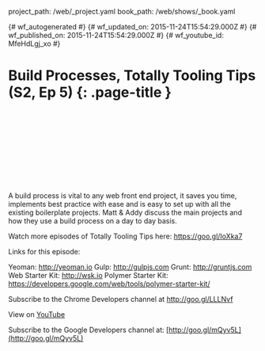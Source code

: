 project_path: /web/_project.yaml
book_path: /web/shows/_book.yaml

{# wf_autogenerated #}
{# wf_updated_on: 2015-11-24T15:54:29.000Z #}
{# wf_published_on: 2015-11-24T15:54:29.000Z #}
{# wf_youtube_id: MfeHdLgj_xo #}

# Build Processes, Totally Tooling Tips (S2, Ep 5) {: .page-title }


<div class="video-wrapper">
  <iframe class="devsite-embedded-youtube-video" data-video-id="MfeHdLgj_xo"
          data-autohide="1" data-showinfo="0" frameborder="0" allowfullscreen>
  </iframe>
</div>

A build process is vital to any web front end project, it saves you time, implements best practice with ease and is easy to set up with all the existing boilerplate projects. Matt &amp; Addy discuss the main projects and how they use a build process on a day to day basis.

Watch more episodes of Totally Tooling Tips here: https://goo.gl/IoXka7

Links for this episode:

Yeoman: http://yeoman.io
Gulp: http://gulpjs.com
Grunt: http://gruntjs.com
Web Starter Kit: http://wsk.io
Polymer Starter Kit: https://developers.google.com/web/tools/polymer-starter-kit/

Subscribe to the Chrome Developers channel at http://goo.gl/LLLNvf

View on [YouTube](https://youtu.be/MfeHdLgj_xo)

Subscribe to the Google Developers channel at: [http://goo.gl/mQyv5L](http://goo.gl/mQyv5L)
